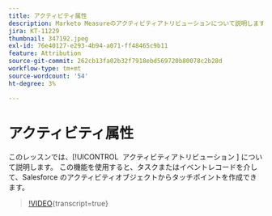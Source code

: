 ```yaml
---
title: アクティビティ属性
description: Marketo Measureのアクティビティアトリビューションについて説明します。 この機能を使用すると、タスクまたはイベントレコードを介して、Salesforce のアクティビティオブジェクトからタッチポイントを作成できます。
jira: KT-11229
thumbnail: 347192.jpeg
exl-id: 76e40127-e293-4b94-a071-ff48465c9b11
feature: Attribution
source-git-commit: 262cb13fa02b32f7918ebd569720b80078c2b28d
workflow-type: tm+mt
source-wordcount: '54'
ht-degree: 3%

---
```


# アクティビティ属性

このレッスンでは、[!UICONTROL &#x200B; アクティビティアトリビューション &#x200B;] について説明します。 この機能を使用すると、タスクまたはイベントレコードを介して、Salesforce のアクティビティオブジェクトからタッチポイントを作成できます。

>[!VIDEO](https://video.tv.adobe.com/v/347192/?learn=on){transcript=true}
